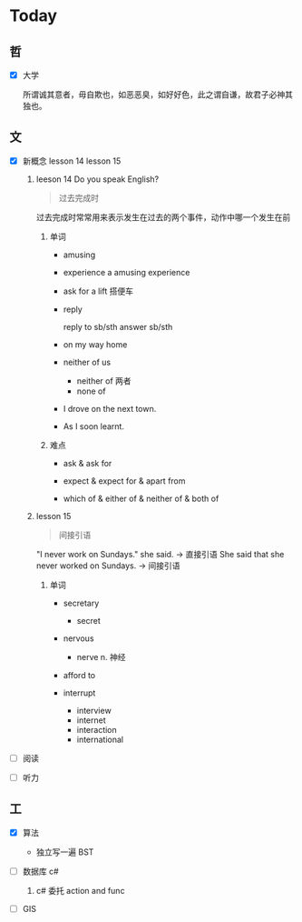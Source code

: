 # Today

## 哲

- [x] 大学

    所谓诚其意者，毋自欺也，如恶恶臭，如好好色，此之谓自谦，故君子必神其独也。

## 文

- [x] 新概念 lesson 14 lesson 15

    1. leeson 14 Do you speak English?

        > 过去完成时

        过去完成时常常用来表示发生在过去的两个事件，动作中哪一个发生在前

        1. 单词

            - amusing
            - experience  a amusing experience
            - ask for a lift 搭便车
            - reply

                reply to sb/sth
                answer sb/sth

            - on my way home
            - neither of us

                - neither of 两者
                - none of

            - I drove on the next town.

            - As I soon learnt.

        2. 难点

            - ask & ask for

            - expect & expect for & apart from

            - which of & either of & neither of & both of

    2. lesson 15

        > 间接引语

        "I never work on Sundays." she said. -> 直接引语
        She said that she never worked on Sundays. -> 间接引语

        1. 单词

            - secretary
                - secret

            - nervous
                - nerve n. 神经

            - afford to
            - interrupt
                - interview
                - internet
                - interaction
                - international
- [ ] 阅读

- [ ] 听力

## 工

- [x] 算法

    - 独立写一遍 BST

- [ ] 数据库 c#

    1. c# 委托 action and func

- [ ] GIS
